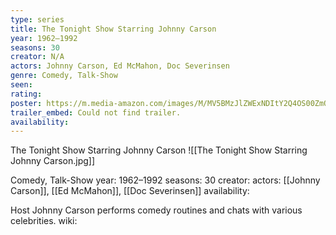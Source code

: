 ```yaml
---
type: series
title: The Tonight Show Starring Johnny Carson
year: 1962–1992
seasons: 30
creator: N/A
actors: Johnny Carson, Ed McMahon, Doc Severinsen
genre: Comedy, Talk-Show
seen:
rating: 
poster: https://m.media-amazon.com/images/M/MV5BMzJlZWExNDItY2Q4OS00ZmQwLThmMTAtM2FhYmUzYzNlZmU4XkEyXkFqcGdeQXVyMTE1MTYxMzk2._V1_SX300.jpg
trailer_embed: Could not find trailer.
availability:
---
```

The Tonight Show Starring Johnny Carson
![[The Tonight Show Starring Johnny Carson.jpg]]

Comedy, Talk-Show
year: 1962–1992
seasons: 30
creator: 
actors: [[Johnny Carson]], [[Ed McMahon]], [[Doc Severinsen]]
availability:

Host Johnny Carson performs comedy routines and chats with various celebrities.
wiki: 


